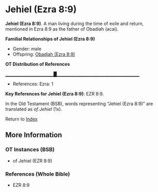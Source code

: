 # Jehiel (Ezra 8:9)
**Jehiel (Ezra 8:9)**. 
A man living during the time of exile and return, mentioned in Ezra 8:9 as the father of Obadiah (acai). 




**Familial Relationships of Jehiel (Ezra 8:9)**


* Gender: male
* Offspring: [Obadiah (Ezra 8:9)](Obadiah.10.md)


**OT Distribution of References**

▁▁▁▁▁▁▁▁▁▁▁▁▁▁█▁▁▁▁▁▁▁▁▁▁▁▁▁▁▁▁▁▁▁▁▁▁▁▁
* References: Ezra: 1



**Key References for Jehiel (Ezra 8:9)**: 
EZR 8:9. 


In the Old Testament (BSB), words representing “Jehiel (Ezra 8:9)” are translated as 
*of Jehiel* (1x). 




Return to [Index](00-Index.md)

## More Information

### OT Instances (BSB)

* of Jehiel (EZR 8:9)



### References (Whole Bible)

* EZR 8:9



